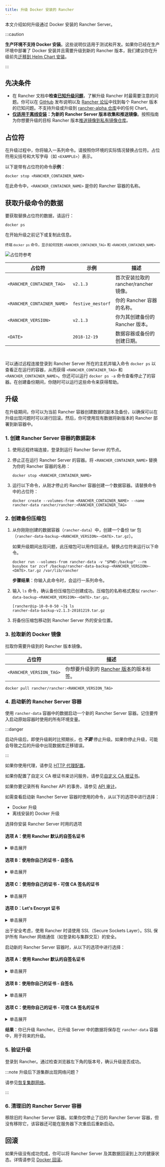 ```yaml
---
title: 升级 Docker 安装的 Rancher
---
```


<head>
  <link rel="canonical" href="https://ranchermanager.docs.rancher.com/zh/getting-started/installation-and-upgrade/other-installation-methods/rancher-on-a-single-node-with-docker/upgrade-docker-installed-rancher"/>
</head>

本文介绍如何升级通过 Docker 安装的 Rancher Server。

:::caution

**生产环境不支持 Docker 安装**。这些说明仅适用于测试和开发。如果你已经在生产环境中部署了 Docker 安装并且需要升级到新的 Rancher 版本，我们建议你在升级前先[迁移到 Helm Chart 安装](../../../../how-to-guides/new-user-guides/backup-restore-and-disaster-recovery/migrate-rancher-to-new-cluster.md)。

:::

## 先决条件

- 在 Rancher 文档中**检查[已知升级问题](../../install-upgrade-on-a-kubernetes-cluster/upgrades.md#已知升级问题)**，了解升级 Rancher 时最需要注意的问题。你可以在 [GitHub](https://github.com/rancher/rancher/releases) 发布说明以及 [Rancher 论坛](https://forums.rancher.com/c/announcements/12)中找到每个 Rancher 版本的已知问题。不支持升级或升级到 [rancher-alpha 仓库](../../resources/choose-a-rancher-version.md#helm-chart-仓库)中的任何 Chart。
- **[仅适用于离线安装](../air-gapped-helm-cli-install/air-gapped-helm-cli-install.md)：为新的 Rancher Server 版本收集和推送镜像**。按照指南为你想要升级的目标 Rancher 版本[推送镜像到私有镜像仓库](../air-gapped-helm-cli-install/publish-images.md)。

## 占位符

在升级过程中，你将输入一系列命令。请按照你环境的实际情况替换占位符。占位符用尖括号和大写字母（如 `<EXAMPLE>`）表示。

以下是带有占位符的命令**示例**：

```
docker stop <RANCHER_CONTAINER_NAME>
```

在此命令中，`<RANCHER_CONTAINER_NAME>` 是你的 Rancher 容器的名称。

## 获取升级命令的数据

要获取替换占位符的数据，请运行：

```
docker ps
```

在开始升级之前记下或复制此信息。

<sup>终端 <code>docker ps</code> 命令，显示如何找到 <code>&lt;RANCHER_CONTAINER_TAG&gt;</code> 和 <code>&lt;RANCHER_CONTAINER_NAME&gt;</code></sup>

![占位符参考](/img/placeholder-ref.png)

| 占位符                     | 示例              | 描述                                  |
| -------------------------- | ----------------- | ------------------------------------- |
| `<RANCHER_CONTAINER_TAG>`  | `v2.1.3`          | 首次安装拉取的 rancher/rancher 镜像。 |
| `<RANCHER_CONTAINER_NAME>` | `festive_mestorf` | 你的 Rancher 容器的名称。             |
| `<RANCHER_VERSION>`        | `v2.1.3`          | 你为其创建备份的 Rancher 版本。       |
| `<DATE>`                   | `2018-12-19`      | 数据容器或备份的创建日期。            |

<br/>

可以通过远程连接登录到 Rancher Server 所在的主机并输入命令 `docker ps` 以查看正在运行的容器，从而获得 `<RANCHER_CONTAINER_TAG>` 和 `<RANCHER_CONTAINER_NAME>`。你还可以运行 `docker ps -a` 命令查看停止了的容器。在创建备份期间，你随时可以运行这些命令来获得帮助。

## 升级

在升级期间，你可以为当前 Rancher 容器创建数据的副本及备份，以确保可以在升级出现问题时可以进行回滚。然后，你可使用现有数据将新版本的 Rancher 部署到新容器中。

### 1. 创建 Rancher Server 容器的数据副本

1. 使用远程终端连接，登录到运行 Rancher Server 的节点。

1. 停止正在运行 Rancher Server 的容器。将 `<RANCHER_CONTAINER_NAME>` 替换为你的 Rancher 容器的名称：

   ```
   docker stop <RANCHER_CONTAINER_NAME>
   ```

1. <a id="backup"></a>运行以下命令，从刚才停止的 Rancher 容器创建一个数据容器。请替换命令中的占位符：

   ```
   docker create --volumes-from <RANCHER_CONTAINER_NAME> --name rancher-data rancher/rancher:<RANCHER_CONTAINER_TAG>
   ```

### 2. 创建备份压缩包

1. <a id="tarball"></a>从你刚刚创建的数据容器（<code>rancher-data</code>）中，创建一个备份 tar 包（<code>rancher-data-backup-&lt;RANCHER_VERSION&gt;-&lt;DATE&gt;.tar.gz</code>）。

   如果升级期间出现问题，此压缩包可以用作回滚点。替换占位符来运行以下命令。

   ```
   docker run --volumes-from rancher-data -v "$PWD:/backup" --rm busybox tar zcvf /backup/rancher-data-backup-<RANCHER_VERSION>-<DATE>.tar.gz /var/lib/rancher
   ```

   **步骤结果**：你输入此命令时，会运行一系列命令。

1. 输入 `ls` 命令，确认备份压缩包已创建成功。压缩包的名称格式类似 `rancher-data-backup-<RANCHER_VERSION>-<DATE>.tar.gz`。

   ```
   [rancher@ip-10-0-0-50 ~]$ ls
   rancher-data-backup-v2.1.3-20181219.tar.gz
   ```

1. 将备份压缩包移动到 Rancher Server 外的安全位置。

### 3. 拉取新的 Docker 镜像

拉取你需要升级到的 Rancher 版本镜像。

| 占位符                  | 描述                                                                                           |
| ----------------------- | ---------------------------------------------------------------------------------------------- |
| `<RANCHER_VERSION_TAG>` | 你想要升级到的 [Rancher 版本](../../installation-references/helm-chart-options.md)的版本标签。 |

```
docker pull rancher/rancher:<RANCHER_VERSION_TAG>
```

### 4. 启动新的 Rancher Server 容器

使用 `rancher-data` 容器中的数据启动一个新的 Rancher Server 容器。记住要传入启动原始容器时使用的所有环境变量。

:::danger

启动升级后，即使升级耗时比预期长，也 **_不要_** 停止升级。如果你停止升级，可能会导致之后的升级中出现数据库迁移错误。

:::

如果你使用代理，请参见 [HTTP 代理配置](../../../../reference-guides/single-node-rancher-in-docker/http-proxy-configuration.md)。

如果你配置了自定义 CA 根证书来访问服务，请参见[自定义 CA 根证书](../../../../reference-guides/single-node-rancher-in-docker/advanced-options.md#自定义-ca-证书)。

如果你要记录所有 Rancher API 的事务，请参见 [API 审计](../../../../reference-guides/single-node-rancher-in-docker/advanced-options.md#api-审计日志)。

如需查看启动新 Rancher Server 容器时使用的命令，从以下的选项中进行选择：

- Docker 升级
- 离线安装的 Docker 升级

<Tabs>
<TabItem value="Docker 升级">

选择你安装 Rancher Server 时用的选项

#### 选项 A：使用 Rancher 默认的自签名证书

<details id="option-a">
  <summary>单击展开</summary>

如果你使用 Rancher 生成的自签名证书，则将 `--volumes-from rancher-data` 添加到你启动原始 Rancher Server 容器的命令中。

| 占位符                  | 描述                                                                                           |
| ----------------------- | ---------------------------------------------------------------------------------------------- |
| `<RANCHER_VERSION_TAG>` | 你想要升级到的 [Rancher 版本](../../installation-references/helm-chart-options.md)的版本标签。 |

```
docker run -d --volumes-from rancher-data \
  --restart=unless-stopped \
  -p 80:80 -p 443:443 \
  --privileged \
  rancher/rancher:<RANCHER_VERSION_TAG>
```

特权访问是[必须](../../../../pages-for-subheaders/rancher-on-a-single-node-with-docker.md#rancher-特权访问)的。

</details>

#### 选项 B：使用你自己的证书 - 自签名

<details id="option-b">
<summary>单击展开</summary>

如果你选择使用自己的自签名证书，则在启动原始 Rancher Server 容器的命令中添加 `--volumes-from rancher-data`。此外，你需要能够访问你原始安装时使用的证书。

:::note 证书要求提示：

证书文件的格式必须是 PEM。在你的证书文件中，包括链中的所有中间证书。你需要对你的证书进行排序，把你的证书放在最前面，后面跟着中间证书。

:::

| 占位符                  | 描述                                                                                           |
| ----------------------- | ---------------------------------------------------------------------------------------------- |
| `<CERT_DIRECTORY>`      | 包含证书文件的目录的路径。                                                                     |
| `<FULL_CHAIN.pem>`      | 完整证书链的路径。                                                                             |
| `<PRIVATE_KEY.pem>`     | 证书私钥的路径。                                                                               |
| `<CA_CERTS.pem>`        | CA 证书的路径。                                                                                |
| `<RANCHER_VERSION_TAG>` | 你想要升级到的 [Rancher 版本](../../installation-references/helm-chart-options.md)的版本标签。 |

```
docker run -d --volumes-from rancher-data \
  --restart=unless-stopped \
  -p 80:80 -p 443:443 \
  -v /<CERT_DIRECTORY>/<FULL_CHAIN.pem>:/etc/rancher/ssl/cert.pem \
  -v /<CERT_DIRECTORY>/<PRIVATE_KEY.pem>:/etc/rancher/ssl/key.pem \
  -v /<CERT_DIRECTORY>/<CA_CERTS.pem>:/etc/rancher/ssl/cacerts.pem \
  --privileged \
  rancher/rancher:<RANCHER_VERSION_TAG>
```

特权访问是[必须](../../../../pages-for-subheaders/rancher-on-a-single-node-with-docker.md#rancher-特权访问)的。

</details>

#### 选项 C：使用你自己的证书 - 可信 CA 签名的证书

<details id="option-c">
  <summary>单击展开</summary>

如果你选择使用可信 CA 签名的证书，则在启动原始 Rancher Server 容器的命令中添加 `--volumes-from rancher-data`。此外，你需要能够访问你原始安装时使用的证书。注意要使用 `--no-cacerts` 作为容器的参数，以禁用 Rancher 生成的默认 CA 证书。

:::note 证书要求提示：

证书文件的格式必须是 PEM。在你的证书文件中，包括可信 CA 提供的所有中间证书。你需要对你的证书进行排序，把你的证书放在最前面，后面跟着中间证书。如需查看示例，请参见[证书故障排除](certificate-troubleshooting.md)。

:::

| 占位符                  | 描述                                                                                           |
| ----------------------- | ---------------------------------------------------------------------------------------------- |
| `<CERT_DIRECTORY>`      | 包含证书文件的目录的路径。                                                                     |
| `<FULL_CHAIN.pem>`      | 完整证书链的路径。                                                                             |
| `<PRIVATE_KEY.pem>`     | 证书私钥的路径。                                                                               |
| `<RANCHER_VERSION_TAG>` | 你想要升级到的 [Rancher 版本](../../installation-references/helm-chart-options.md)的版本标签。 |

```
docker run -d --volumes-from rancher-data \
  --restart=unless-stopped \
  -p 80:80 -p 443:443 \
  -v /<CERT_DIRECTORY>/<FULL_CHAIN.pem>:/etc/rancher/ssl/cert.pem \
  -v /<CERT_DIRECTORY>/<PRIVATE_KEY.pem>:/etc/rancher/ssl/key.pem \
  --privileged \
  rancher/rancher:<RANCHER_VERSION_TAG> \
  --no-cacerts
```

特权访问是[必须](../../../../pages-for-subheaders/rancher-on-a-single-node-with-docker.md#rancher-特权访问)的。

</details>

#### 选项 D：Let's Encrypt 证书

<details id="option-d">
  <summary>单击展开</summary>

:::caution

Let's Encrypt 对新证书请求有频率限制。因此，请限制创建或销毁容器的频率。详情请参见 [Let's Encrypt 官方文档 - 频率限制](https://letsencrypt.org/docs/rate-limits/)。

:::

如果你选择使用 [Let's Encrypt](https://letsencrypt.org/) 证书，则在启动原始 Rancher Server 容器的命令中添加 `--volumes-from rancher-data`，并且提供最初安装 Rancher 时使用的域名。

:::note 证书要求提示：

- 在 DNS 中创建一条记录，将 Linux 主机 IP 地址绑定到要用于访问 Rancher 的主机名（例如，`rancher.mydomain.com`）。
- 在 Linux 主机上打开 `TCP/80` 端口。Let's Encrypt 的 HTTP-01 质询可以来自任何源 IP 地址，因此端口 `TCP/80` 必须开放开所有 IP 地址。

:::

| 占位符                  | 描述                                                                                           |
| ----------------------- | ---------------------------------------------------------------------------------------------- |
| `<RANCHER_VERSION_TAG>` | 你想要升级到的 [Rancher 版本](../../installation-references/helm-chart-options.md)的版本标签。 |
| `<YOUR.DNS.NAME>`       | 你最初使用的域名                                                                               |

```
docker run -d --volumes-from rancher-data \
  --restart=unless-stopped \
  -p 80:80 -p 443:443 \
  --privileged \
  rancher/rancher:<RANCHER_VERSION_TAG> \
  --acme-domain <YOUR.DNS.NAME>
```

特权访问是[必须](../../../../pages-for-subheaders/rancher-on-a-single-node-with-docker.md#rancher-特权访问)的。

</details>

</TabItem>
<TabItem value="Docker 离线升级">

出于安全考虑，使用 Rancher 时请使用 SSL（Secure Sockets Layer）。SSL 保护所有 Rancher 网络通信（如登录和与集群交互）的安全。

启动新的 Rancher Server 容器时，从以下的选项中进行选择：

#### 选项 A：使用 Rancher 默认的自签名证书

<details id="option-a">
  <summary>单击展开</summary>

如果你使用 Rancher 生成的自签名证书，则将 `--volumes-from rancher-data` 添加到你启动原始 Rancher Server 容器的命令中。

| 占位符                           | 描述                                                                                           |
| -------------------------------- | ---------------------------------------------------------------------------------------------- |
| `<REGISTRY.YOURDOMAIN.COM:PORT>` | 私有镜像仓库的 URL 和端口。                                                                    |
| `<RANCHER_VERSION_TAG>`          | 你想要升级到的 [Rancher 版本](../../installation-references/helm-chart-options.md)的版本标签。 |

```
  docker run -d --volumes-from rancher-data \
      --restart=unless-stopped \
      -p 80:80 -p 443:443 \
      -e CATTLE_SYSTEM_DEFAULT_REGISTRY=<REGISTRY.YOURDOMAIN.COM:PORT> \ # 设置在 Rancher 中使用的默认私有镜像仓库
      -e CATTLE_SYSTEM_CATALOG=bundled \ # 使用打包的 Rancher System Chart
      --privileged \
      <REGISTRY.YOURDOMAIN.COM:PORT>/rancher/rancher:<RANCHER_VERSION_TAG>
```

特权访问是[必须](../../../../pages-for-subheaders/rancher-on-a-single-node-with-docker.md#rancher-特权访问)的。

</details>

#### 选项 B：使用你自己的证书 - 自签名

<details id="option-b">
  <summary>单击展开</summary>

如果你选择使用自己的自签名证书，则在启动原始 Rancher Server 容器的命令中添加 `--volumes-from rancher-data`。此外，你需要能够访问你原始安装时使用的证书。

:::note 证书要求提示：

证书文件的格式必须是 PEM。在你的证书文件中，包括链中的所有中间证书。你需要对你的证书进行排序，把你的证书放在最前面，后面跟着中间证书。如需查看示例，请参见[证书故障排除](certificate-troubleshooting.md)。

:::

| 占位符                           | 描述                                                                                           |
| -------------------------------- | ---------------------------------------------------------------------------------------------- |
| `<CERT_DIRECTORY>`               | 包含证书文件的目录的路径。                                                                     |
| `<FULL_CHAIN.pem>`               | 完整证书链的路径。                                                                             |
| `<PRIVATE_KEY.pem>`              | 证书私钥的路径。                                                                               |
| `<CA_CERTS.pem>`                 | CA 证书的路径。                                                                                |
| `<REGISTRY.YOURDOMAIN.COM:PORT>` | 私有镜像仓库的 URL 和端口。                                                                    |
| `<RANCHER_VERSION_TAG>`          | 你想要升级到的 [Rancher 版本](../../installation-references/helm-chart-options.md)的版本标签。 |

```
docker run -d --restart=unless-stopped \
    -p 80:80 -p 443:443 \
    -v /<CERT_DIRECTORY>/<FULL_CHAIN.pem>:/etc/rancher/ssl/cert.pem \
    -v /<CERT_DIRECTORY>/<PRIVATE_KEY.pem>:/etc/rancher/ssl/key.pem \
    -v /<CERT_DIRECTORY>/<CA_CERTS.pem>:/etc/rancher/ssl/cacerts.pem \
    -e CATTLE_SYSTEM_DEFAULT_REGISTRY=<REGISTRY.YOURDOMAIN.COM:PORT> \ # 设置在 Rancher 中使用的默认私有镜像仓库
    -e CATTLE_SYSTEM_CATALOG=bundled \ # 使用打包的 Rancher System Chart
    --privileged \
    <REGISTRY.YOURDOMAIN.COM:PORT>/rancher/rancher:<RANCHER_VERSION_TAG>
```

特权访问是[必须](../../../../pages-for-subheaders/rancher-on-a-single-node-with-docker.md#rancher-特权访问)的。

</details>

#### 选项 C：使用你自己的证书 - 可信 CA 签名的证书

<details id="option-c">
  <summary>单击展开</summary>

如果你选择使用可信 CA 签名的证书，则在启动原始 Rancher Server 容器的命令中添加 `--volumes-from rancher-data`。此外，你需要能够访问你原始安装时使用的证书。

:::note 证书要求提示：

证书文件的格式必须是 PEM。在你的证书文件中，包括可信 CA 提供的所有中间证书。你需要对你的证书进行排序，把你的证书放在最前面，后面跟着中间证书。如需查看示例，请参见[证书故障排除](certificate-troubleshooting.md)。

:::

| 占位符                           | 描述                                                                                           |
| -------------------------------- | ---------------------------------------------------------------------------------------------- |
| `<CERT_DIRECTORY>`               | 包含证书文件的目录的路径。                                                                     |
| `<FULL_CHAIN.pem>`               | 完整证书链的路径。                                                                             |
| `<PRIVATE_KEY.pem>`              | 证书私钥的路径。                                                                               |
| `<REGISTRY.YOURDOMAIN.COM:PORT>` | 私有镜像仓库的 URL 和端口。                                                                    |
| `<RANCHER_VERSION_TAG>`          | 你想要升级到的 [Rancher 版本](../../installation-references/helm-chart-options.md)的版本标签。 |

:::note

使用 `--no-cacerts` 作为容器的参数，以禁用 Rancher 生成的默认 CA 证书。

:::

```
docker run -d --volumes-from rancher-data \
    --restart=unless-stopped \
     -p 80:80 -p 443:443 \
     --no-cacerts \
     -v /<CERT_DIRECTORY>/<FULL_CHAIN.pem>:/etc/rancher/ssl/cert.pem \
     -v /<CERT_DIRECTORY>/<PRIVATE_KEY.pem>:/etc/rancher/ssl/key.pem \
     -e CATTLE_SYSTEM_DEFAULT_REGISTRY=<REGISTRY.YOURDOMAIN.COM:PORT> \ # 设置在 Rancher 中使用的默认私有镜像仓库
     -e CATTLE_SYSTEM_CATALOG=bundled \ # 使用打包的 Rancher System Chart
     --privileged
     <REGISTRY.YOURDOMAIN.COM:PORT>/rancher/rancher:<RANCHER_VERSION_TAG>
```

特权访问是[必须](../../../../pages-for-subheaders/rancher-on-a-single-node-with-docker.md#rancher-特权访问)的。

</details>

</TabItem>
</Tabs>

**结果**：你已升级 Rancher。已升级 Server 中的数据将保存在 `rancher-data` 容器中，用于将来的升级。

### 5. 验证升级

登录到 Rancher。通过检查浏览器左下角的版本号，确认升级是否成功。

:::note 升级后下游集群出现网络问题？

请参见[恢复集群网络](https://github.com/rancher/rancher-docs/tree/main/archived_docs/en/version-2.0-2.4/getting-started/installation-and-upgrade/install-upgrade-on-a-kubernetes-cluster/upgrades/namespace-migration.md)。

:::

### 6. 清理旧的 Rancher Server 容器

移除旧的 Rancher Server 容器。如果你仅停止了旧的 Rancher Server 容器，但没有移除它，该容器还可能在服务器下次重启后重新启动。

## 回滚

如果升级没有成功完成，你可以将 Rancher Server 及其数据回滚到上次的健康状态。详情请参见 [Docker 回滚](roll-back-docker-installed-rancher.md)。
